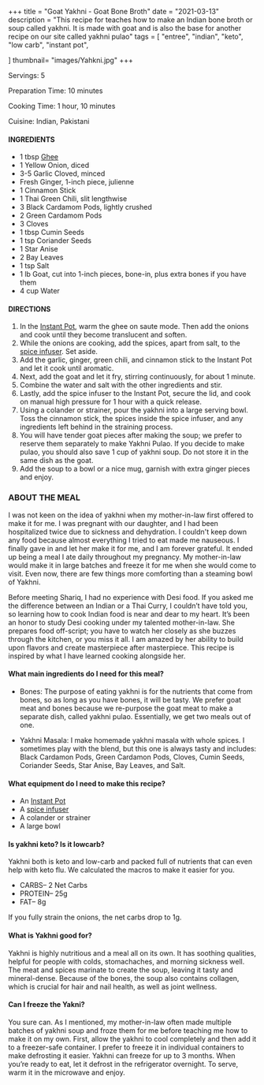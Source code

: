 +++
title = "Goat Yakhni - Goat Bone Broth"
date = "2021-03-13"
description = "This recipe for teaches how to make an Indian bone broth or soup called yakhni. It is made with goat and is also the base for another recipe on our site called yakhni pulao" 
tags = [
    "entree",
    "indian",
    "keto",
    "low carb",
    "instant pot",
    
]
thumbnail= "images/Yahkni.jpg"
+++

Servings: 5 <!--more-->

Preparation Time: 10 minutes 

Cooking Time: 1 hour, 10 minutes 

Cuisine: Indian, Pakistani  

#### INGREDIENTS 

* 1 tbsp [Ghee](https://amzn.to/3vmpBaf)
* 1 Yellow Onion, diced 
* 3-5 Garlic Cloved, minced
* Fresh Ginger, 1-inch piece, julienne 
* 1 Cinnamon Stick 
* 1 Thai Green Chili, slit lengthwise
* 3 Black Cardamom Pods, lightly crushed 
* 2 Green Cardamom Pods
* 3 Cloves 
* 1 tbsp Cumin Seeds 
* 1 tsp Coriander Seeds 
* 1 Star Anise 
* 2 Bay Leaves 
* 1 tsp Salt 
* 1 lb Goat, cut into 1-inch pieces, bone-in, plus extra bones if you have them 
* 4 cup Water 

#### DIRECTIONS 
1. In the [Instant Pot](https://amzn.to/3qLtTEw), warm the ghee on saute mode. Then add the onions and cook until they become translucent and soften. 
2. While the onions are cooking, add the spices, apart from salt, to the [spice infuser](https://amzn.to/38zcQ2w). Set aside. 
3. Add the garlic, ginger, green chili, and cinnamon stick to the Instant Pot and let it cook until aromatic. 
4. Next, add the goat and let it fry, stirring continuously, for about 1 minute. 
5. Combine the water and salt with the other ingredients and stir. 
6. Lastly, add the spice infuser to the Instant Pot, secure the lid, and cook on manual high pressure for 1 hour with a quick release. 
7. Using a colander or strainer, pour the yakhni into a large serving bowl. Toss the cinnamon stick, the spices inside the spice infuser, and any ingredients left behind in the straining process. 
8. You will have tender goat pieces after making the soup; we prefer to reserve them separately to make Yakhni Pulao. If you decide to make pulao, you should also save 1 cup of yakhni soup. Do not store it in the same dish as the goat. 
9. Add the soup to a bowl or a nice mug, garnish with extra ginger pieces and enjoy.  

### ABOUT THE MEAL 

I was not keen on the idea of yakhni when my mother-in-law first offered to make it for me. I was pregnant with our daughter, and I had been hospitalized twice due to sickness and dehydration.  I couldn't keep down any food because almost everything I tried to eat made me nauseous. I finally gave in and let her make it for me, and I am forever grateful. It ended up being a meal I ate daily throughout my pregnancy. My mother-in-law would make it in large batches and freeze it for me when she would come to visit. Even now, there are few things more comforting than a steaming bowl of Yakhni. 

Before meeting Shariq, I had no experience with Desi food. If you asked me the difference between an Indian or a Thai Curry, I couldn’t have told you, so learning how to cook Indian food is near and dear to my heart. It’s been an honor to study Desi cooking under my talented mother-in-law. She prepares food off-script; you have to watch her closely as she buzzes through the kitchen, or you miss it all. I am amazed by her ability to build upon flavors and create masterpiece after masterpiece. This recipe is inspired by what I have learned cooking alongside her.

#### What main ingredients do I need for this meal?

* Bones: The purpose of eating yakhni is for the nutrients that come from bones, so as long as you have bones, it will be tasty. We prefer goat meat and bones because we re-purpose the goat meat to make a separate dish, called yakhni pulao. Essentially, we get two meals out of one. 

* Yakhni Masala: I make homemade yakhni masala with whole spices. I sometimes play with the blend, but this one is always tasty and includes: Black Cardamon Pods, Green Cardamon Pods, Cloves, Cumin Seeds, Coriander Seeds, Star Anise, Bay Leaves, and Salt.   

#### What equipment do I need to make this recipe?

* An [Instant Pot](https://amzn.to/3rJtgwM)
* A [spice infuser](https://amzn.to/3lhIYN1)
* A colander or strainer 
* A large bowl 

#### Is yakhni keto? Is it lowcarb?

Yakhni both is keto and low-carb and packed full of nutrients that can even help with keto flu. We calculated the macros to make it easier for you. 

* CARBS– 2 Net Carbs
* PROTEIN– 25g
* FAT– 8g

If you fully strain the onions, the net carbs drop to 1g.

#### What is Yakhni good for? 

Yakhni is highly nutritious and a meal all on its own. It has soothing qualities, helpful for people with colds, stomachaches, and morning sickness well. The meat and spices marinate to create the soup, leaving it tasty and mineral-dense. Because of the bones, the soup also contains collagen, which is crucial for hair and nail health, as well as joint wellness.

#### Can I freeze the Yakni?

You sure can. As I mentioned, my mother-in-law often made multiple batches of yakhni soup and froze them for me before teaching me how to make it on my own. First, allow the yakhni to cool completely and then add it to a freezer-safe container. I prefer to freeze it in individual containers to make defrosting it easier. Yakhni can freeze for up to 3 months. When you’re ready to eat, let it defrost in the refrigerator overnight. To serve, warm it in the microwave and enjoy. 
